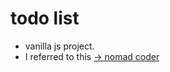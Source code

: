 # todo list

- vanilla js project.
- I referred to this [-> nomad coder](https://nomadcoders.co/?gclid=Cj0KCQjwpv2TBhDoARIsALBnVnn66bPKnmgUIeUWdkL7PL_vXXW-NXIWspdlf7WU5Ihm_P4RpQIAx_QaAghBEALw_wcB)
